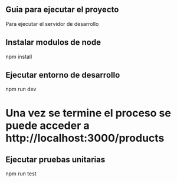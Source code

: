 ## Guia para ejecutar el proyecto

Para ejecutar el servidor de desarrollo

## Instalar modulos de node
npm install

## Ejecutar entorno de desarrollo
npm run dev

# Una vez se termine el proceso se puede acceder a http://localhost:3000/products

## Ejecutar pruebas unitarias
npm run test



